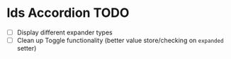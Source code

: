 # Ids Accordion TODO

- [ ] Display different expander types
- [ ] Clean up Toggle functionality (better value store/checking on `expanded` setter)
